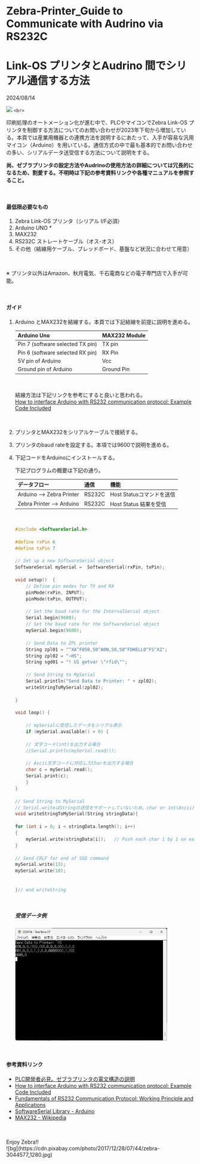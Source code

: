 # Zebra-Printer_Guide to Communicate with Audrino via RS232C

# Link-OS プリンタとAudrino 間でシリアル通信する方法

2024/08/14

![](https://images.unsplash.com/photo-1603732551658-5fabbafa84eb?q=80&w=1740&auto=format&fit=crop&ixlib=rb-4.0.3&ixid=M3wxMjA3fDB8MHxwaG90by1wYWdlfHx8fGVufDB8fHx8fA%3D%3D)
`<br>`

印刷処理のオートメーション化が進む中で、PLCやマイコンでZebra Link-OS プリンタを制御する方法についてのお問い合わせが2023年下旬から増加している。本頁では産業用機器との連携方法を説明するにあたって、入手が容易な汎用マイコン（Arduino）を用いている。通信方式の中で最も基本的でお問い合わせの多い、シリアルデータ送受信する方法について説明をする。

**尚、ゼブラプリンタの設定方法やAudrinoの使用方法の詳細については冗長的になるため、割愛する。不明時は下記の参考資料リンクや各種マニュアルを参照すること。**

<br>

#### 最低限必要なもの

1. Zebra Link-OS プリンタ（シリアル I/F必須）
2. Arduino UNO *
3. MAX232
4. RS232C ストレートケーブル（オス-オス）
5. その他（結線用ケーブル、ブレッドボード、基盤など状況に合わせて用意）

<br>

※ プリンタ以外はAmazon、秋月電気、千石電商などの電子専門店で入手が可能。

<br>

#### ガイド

1. Arduino とMAX232を結線する。本頁では下記結線を前提に説明を進める。

   | Arduino Uno                      | **MAX232 Module** |
   | -------------------------------- | ----------------------- |
   | Pin 7 (software selected TX pin) | TX pin                  |
   | Pin 6 (software selected RX pin) | RX Pin                  |
   | 5V pin of Arduino                | Vcc                     |
   | Ground pin of Arduino            | Ground Pin              |


   <br>

   結線方法は下記リンクを参考にすると良いと思われる。  
   [How to interface Arduino with RS232 communication protocol: Example Code Included](https://embeddedthere.com/how-to-interface-arduino-with-rs232-communication-protocol/)

   <br>
2. プリンタとMAX232をシリアルケーブルで接続する。
3. プリンタのbaud rateを設定する。本項では9600で説明を進める。
4. 下記コードをArduinoにインストールする。

   下記プログラムの概要は下記の通り。

   | データフロー               | 通信   | 機能                      |
   | -------------------------- | ------ | ------------------------- |
   | Arduino --> Zebra Printer  | RS232C | Host Statusコマンドを送信 |
   | Zebra Printer -->  Arduino | RS232C | Host Status 結果を受信    |


   <br>

   ```c++
   #include <SoftwareSerial.h>

   #define rxPin 6
   #define txPin 7

   // Set up a new SoftwareSerial object
   SoftwareSerial mySerial =  SoftwareSerial(rxPin, txPin);

   void setup()  {
       // Define pin modes for TX and RX
       pinMode(rxPin, INPUT);
       pinMode(txPin, OUTPUT);

       // Set the baud rate for the InternalSerial object
       Serial.begin(9600);
       // Set the baud rate for the SoftwareSerial object
       mySerial.begin(9600);

       // Send Data to ZPL printer
       String zpl01 = "^XA^FO50,50^A0N,50,50^FDHELLO^FS^XZ";
       String zpl02 = "~HS";
       String sgd01 = "! U1 getvar \"rfid\"";

       // Send String to MySerial
       Serial.println("Send Data to Printer: " + zpl02);
       writeStringToMySerial(zpl02);

   }

   void loop() {

       // mySerialに受信したデータをシリアル表示
       if (mySerial.available() > 0) {

       // 文字コード(int)を出力する場合
       //Serial.println(mySerial.read());

       // Ascii文字コードに対応したCharを出力する場合
       char c = mySerial.read();
       Serial.print(c);
       }
   }

   // Send String to MySerial
   // Serial.writeはStringの送信をサポートしていないため、char or int(Ascii)で送信する
   void writeStringToMySerial(String stringData){

   for (int i = 0; i < stringData.length(); i++)
   {
       mySerial.write(stringData[i]);   // Push each char 1 by 1 on each loop pass
   }

   // Send CRLF for end of SGD command
   mySerial.write(13);
   mySerial.write(10);


   }// end writeString
   ```

   <br>

   ##### 受信データ例

   <img height="300" src="image/README/1723636914531.png">

<br>

#### 参考資料リンク

- [PLC開発者必見。ゼブラプリンタの電文構造の説明](https://github.com/shimauma-giken/Zebra-Printer-Data-Structure-Explained-for-PLC-Programmers)
- [How to interface Arduino with RS232 communication protocol: Example Code Included](https://embeddedthere.com/how-to-interface-arduino-with-rs232-communication-protocol/)
- [Fundamentals of RS232 Communication Protocol: Working Principle and Applications](https://embeddedthere.com/introduction-to-rs232-serial-communication-protocol-fundamentals-operation-and-specifications/)
- [SoftwareSerial Library - Arduino](https://docs.arduino.cc/learn/built-in-libraries/software-serial/)
- [MAX232 - Wikipedia](https://en.wikipedia.org/wiki/MAX232)

<br>
<br>
Enjoy Zebra!!
<br>
![bg](https://cdn.pixabay.com/photo/2017/12/28/07/44/zebra-3044577_1280.jpg)
